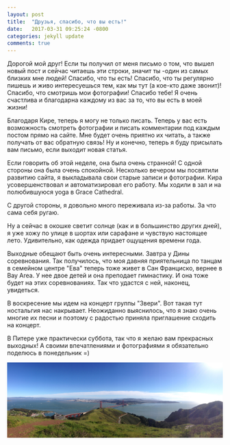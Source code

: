 ```yaml
---
layout: post
title:  "Друзья, спасибо, что вы есть!"
date:   2017-03-31 09:25:24 -0800
categories: jekyll update
comments: true
---
```


Дорогой мой друг!
Если ты получил от меня письмо о том, что вышел новый пост и сейчас читаешь эти строки, значит ты -один из самых близких мне людей! 
Спасибо, что ты есть! Спасибо, что ты регулярно пишешь и живо интересуешься тем, как мы тут (а кое-кто даже звонит)! Спасибо, что смотришь мои фотографии! Спасибо тебе! Я очень счастлива и благодарна каждому из вас за то, что вы есть в моей жизни!
<!--separate-->

Благодаря Кире, теперь я могу не только писать. Теперь  у вас есть возможность смотреть фотографии и писать комментарии под каждым постом прямо на сайте. Мне будет очень приятно их читать, а также получать от вас обратную связь! Ну и конечно, теперь я буду присылать вам письмо, если выходит новая статья.

Если говорить об этой неделе, она была очень странной! С одной стороны она была очень спокойной. Несколько вечером мы посвятили развитию сайта, я выкладывала свои старые записи и фотографии. Кира усовершенствовал и автоматизировал его работу. Мы ходили в зал и на полюбившуюся yoga в Grace Cathedral.

С другой стороны, я довольно много переживала из-за работы. За что сама себя ругаю. 

Ну а сейчас в окошке светит солнце (как и в большинство других дней), я уже хожу по улице в шортах или сарафане и чувствую настоящее лето. Удивительно, как одежда придает ощущения времени года.

Выходные обещают быть очень интересными. Завтра у Дины соревнования. Так получилось, что моя давняя приятельница по танцам в семейном центре "Ева" теперь тоже живет в Сан Франциско, вернее в Bay Area. У нее двое детей и она преподает гимнастику. И она тоже будет на этих соревнованиях. Так что удастся с ней, наконец, увидеться. 

В воскресение мы идем на концерт группы "Звери". Вот такая тут ностальгия нас накрывает. Неожиданно выяснилось, что я знаю очень многие их песни и поэтому с радостью приняла приглашение сходить на концерт.

В Питере уже практически суббота, так что я желаю вам прекрасных выходных! 
А своими впечатлениями и фотографиями я обязательно поделюсь в понедельник =)

![Golden Gate](/assets/images/posts/2017-03-31-friends/2017-03-11_14-56-40_993.jpg)

